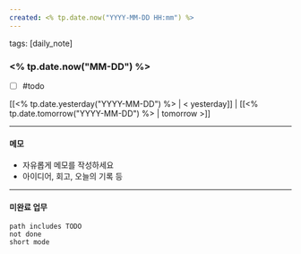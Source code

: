 ```yaml
---
created: <% tp.date.now("YYYY-MM-DD HH:mm") %>
---
```


tags: [daily_note]

### <% tp.date.now("MM-DD") %>
- [ ] #todo 

[[<% tp.date.yesterday("YYYY-MM-DD") %> | < yesterday]] | [[<% tp.date.tomorrow("YYYY-MM-DD") %> | tomorrow >]]

---

#### 메모
- 자유롭게 메모를 작성하세요  
- 아이디어, 회고, 오늘의 기록 등  

---

#### 미완료 업무
```tasks
path includes TODO
not done
short mode
```
